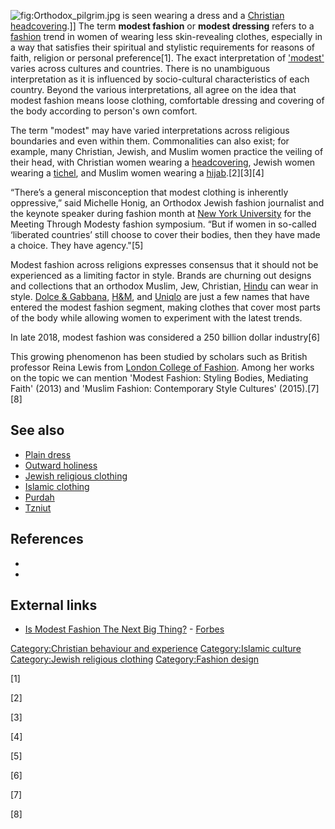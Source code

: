 ![](Orthodox_pilgrim.jpg "fig:Orthodox_pilgrim.jpg") is seen wearing a
dress and a [Christian
headcovering](Christian_headcovering "wikilink").\]\] The term **modest
fashion** or **modest dressing** refers to a
[fashion](fashion "wikilink") trend in women of wearing less
skin-revealing clothes, especially in a way that satisfies their
spiritual and stylistic requirements for reasons of faith, religion or
personal preference[1]. The exact interpretation of
['modest'](Modesty "wikilink") varies across cultures and countries.
There is no unambiguous interpretation as it is influenced by
socio-cultural characteristics of each country. Beyond the various
interpretations, all agree on the idea that modest fashion means loose
clothing, comfortable dressing and covering of the body according to
person's own comfort.

The term "modest" may have varied interpretations across religious
boundaries and even within them. Commonalities can also exist; for
example, many Christian, Jewish, and Muslim women practice the veiling
of their head, with Christian women wearing a
[headcovering](Christian_headcovering "wikilink"), Jewish women wearing
a [tichel](tichel "wikilink"), and Muslim women wearing a
[hijab](hijab "wikilink").[2][3][4]

“There’s a general misconception that modest clothing is inherently
oppressive,” said Michelle Honig, an Orthodox Jewish fashion journalist
and the keynote speaker during fashion month at [New York
University](New_York_University "wikilink") for the Meeting Through
Modesty fashion symposium. “But if women in so-called ‘liberated
countries’ still choose to cover their bodies, then they have made a
choice. They have agency."[5]

Modest fashion across religions expresses consensus that it should not
be experienced as a limiting factor in style. Brands are churning out
designs and collections that an orthodox Muslim, Jew, Christian,
[Hindu](Hindu "wikilink") can wear in style. [Dolce &
Gabbana](Dolce_&_Gabbana "wikilink"), [H&M](H&M "wikilink"), and
[Uniqlo](Uniqlo "wikilink") are just a few names that have entered the
modest fashion segment, making clothes that cover most parts of the body
while allowing women to experiment with the latest trends.

In late 2018, modest fashion was considered a 250 billion dollar
industry[6]

This growing phenomenon has been studied by scholars such as British
professor Reina Lewis from [London College of
Fashion](London_College_of_Fashion "wikilink"). Among her works on the
topic we can mention 'Modest Fashion: Styling Bodies, Mediating Faith'
(2013) and 'Muslim Fashion: Contemporary Style Cultures' (2015).[7][8]

## See also

-   [Plain dress](Plain_dress "wikilink")
-   [Outward holiness](Outward_holiness "wikilink")
-   [Jewish religious clothing](Jewish_religious_clothing "wikilink")
-   [Islamic clothing](Islamic_clothing "wikilink")
-   [Purdah](Purdah "wikilink")
-   [Tzniut](Tzniut "wikilink")

## References

-

-

## External links

-   [Is Modest Fashion The Next Big
    Thing?](https://www.forbes.com/sites/deborahweinswig/2017/03/31/is-modest-fashion-the-next-big-thing/#199dea959e97) -
    [Forbes](Forbes "wikilink")

[Category:Christian behaviour and
experience](Category:Christian_behaviour_and_experience "wikilink")
[Category:Islamic culture](Category:Islamic_culture "wikilink")
[Category:Jewish religious
clothing](Category:Jewish_religious_clothing "wikilink")
[Category:Fashion design](Category:Fashion_design "wikilink")

[1]

[2]

[3]

[4]

[5]

[6]

[7]

[8]